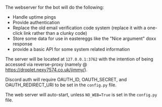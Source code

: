 The webserver for the bot will do the following:
* Handle uptime pings
* Provide authentication
* Replace the old email verification code system (replace it with a one-click link rather than a clunky code)
* Store some data for use in eastereggs like the "Nice argument" doxx response
* provide a basic API for some system related information

The server will be located at `127.0.0.1:3762` with the intention of being accessed via reverse-proxy (namely @ https://droplet.nexy7574.co.uk/jimmy/).

Discord auth will require OAUTH_ID, OAUTH_SECRET, and OAUTH_REDIRECT_URI to be set in the `config.py` file.

The web server will auto-start, unless `NO_WEB=True` is set in the `config.py` file.
